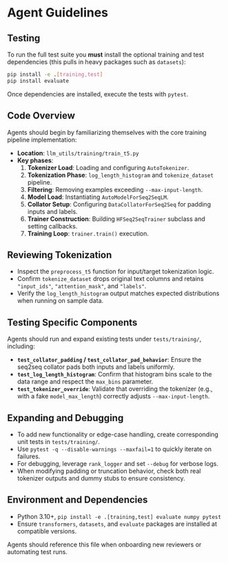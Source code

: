 # Agent Guidelines

## Testing
To run the full test suite you **must** install the optional training and test
dependencies (this pulls in heavy packages such as `datasets`):

```bash
pip install -e .[training,test]
pip install evaluate
```

Once dependencies are installed, execute the tests with `pytest`.

## Code Overview
Agents should begin by familiarizing themselves with the core training pipeline implementation:
- **Location**: `llm_utils/training/train_t5.py`
- **Key phases**:
  1. **Tokenizer Load**: Loading and configuring `AutoTokenizer`.
  2. **Tokenization Phase**: `log_length_histogram` and `tokenize_dataset` pipeline.
  3. **Filtering**: Removing examples exceeding `--max-input-length`.
  4. **Model Load**: Instantiating `AutoModelForSeq2SeqLM`.
  5. **Collator Setup**: Configuring `DataCollatorForSeq2Seq` for padding inputs and labels.
  6. **Trainer Construction**: Building `HFSeq2SeqTrainer` subclass and setting callbacks.
  7. **Training Loop**: `trainer.train()` execution.

## Reviewing Tokenization
- Inspect the `preprocess_t5` function for input/target tokenization logic.
- Confirm `tokenize_dataset` drops original text columns and retains `"input_ids"`, `"attention_mask"`, and `"labels"`.
- Verify the `log_length_histogram` output matches expected distributions when running on sample data.

## Testing Specific Components
Agents should run and expand existing tests under `tests/training/`, including:
- **`test_collator_padding` / `test_collator_pad_behavior`**: Ensure the seq2seq collator pads both inputs and labels uniformly.
- **`test_log_length_histogram`**: Confirm that histogram bins scale to the data range and respect the `max_bins` parameter.
- **`test_tokenizer_override`**: Validate that overriding the tokenizer (e.g., with a fake `model_max_length`) correctly adjusts `--max-input-length`.

## Expanding and Debugging
- To add new functionality or edge-case handling, create corresponding unit tests in `tests/training/`.
- Use `pytest -q --disable-warnings --maxfail=1` to quickly iterate on failures.
- For debugging, leverage `rank_logger` and set `--debug` for verbose logs.
- When modifying padding or truncation behavior, check both real tokenizer outputs and dummy stubs to ensure consistency.

## Environment and Dependencies
- Python 3.10+, `pip install -e .[training,test] evaluate numpy pytest`
- Ensure `transformers`, `datasets`, and `evaluate` packages are installed at compatible versions.

Agents should reference this file when onboarding new reviewers or automating test runs.
